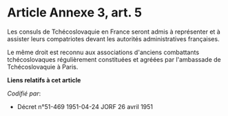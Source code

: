 # Article Annexe 3, art. 5

Les consuls de Tchécoslovaquie en France seront admis à représenter et à assister leurs compatriotes devant les autorités
administratives françaises.

Le même droit est reconnu aux associations d'anciens combattants tchécoslovaques régulièrement constituées et agréées par
l'ambassade de Tchécoslovaquie à Paris.

**Liens relatifs à cet article**

_Codifié par_:

  - Décret n°51-469 1951-04-24 JORF 26 avril 1951
